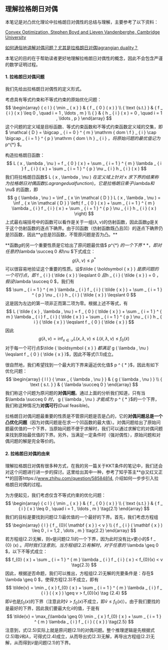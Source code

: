 ## 理解拉格朗日对偶

本笔记是对凸优化理论中拉格朗日对偶性的总结与理解，主要参考了以下资料：

[Convex Optimization, Stephen Boyd and Lieven Vandenberghe, Cambridge University ](https://web.stanford.edu/~boyd/cvxbook/)

[如何通俗地讲解对偶问题？尤其是拉格朗日对偶lagrangian duality？](https://www.zhihu.com/question/58584814)

本笔记的目的在于帮助读者更好地理解拉格朗日对偶性的概念，因此不会包含严谨的数学证明过程。

#### 1. 拉格朗日对偶问题

我们先给出拉格朗日对偶性的定义形式。

考虑具有等式约束和不等式约束的原始优化问题：
$$
\begin{array} { c l } { \min _ { x } } & { f _ { 0 } ( x ) } \\ { \text {s.t.} } & { f _ { i } ( x ) \leq 0 , \quad i = 1 , \ldots , m } \\ { } & { h _ { i } ( x ) = 0 , \quad i = 1 , \ldots , p } \end{array}
$$
这个问题的定义域是目标函数、等式约束函数和不等式约束函数定义域的交集，即$ \mathcal { D } = \bigcap _ { i = 0 } ^ { m } \mathrm { dom  \ f } _ { i } \cap \bigcap _ { i = 1 } ^ { p } \mathrm { dom \ h } _ { i } $，将原始问题的最优值记为$ p^{*} $。

构造拉格朗日函数：
$$
L ( x , \lambda , \nu ) = f _ { 0 } ( x ) + \sum _ { i = 1 } ^ { m } \lambda _ { i } f _ { i } ( x ) + \sum _ { i = 1 } ^ { p } \nu _ { i } h _ { i } ( x )
$$
我们将拉格朗日函数$ L ( x , \lambda , \nu ) $在定义域上针对$ x $求下界的结果称为拉格朗日对偶函数(Lagrange dual function)，它是拉格朗日乘子$\lambda$和$\nu$ 的函数，即
$$
g ( \lambda , \nu ) = \inf _ { x \in \mathcal { D } } L ( x , \lambda , \nu ) = \inf _ { x \in \mathcal { D } } \left( f _ { 0 } ( x ) + \sum _ { i = 1 } ^ { m } \lambda _ { i } f _ { i } ( x ) + \sum _ { i = 1 } ^ { p } \nu _ { i } h _ { i } ( x ) \right)
$$
上式最右端括号中的函数可以看作是关于一组$(\lambda, \nu)​$的仿射函数，因此函数$g​$是关于这个仿射函数的逐点下确界。由于凹函数（仿射函数既凸且凹）的逐点下确界仍是凹函数，因此**$g​$总是凹函数，不管原问题是否为凸。**

**函数$g$的另一个重要性质是它给出了原问题最优值$ p^{*} $的一个下界**，即对任意的$\lambda \succeq 0 $和$\nu $下式成立：
$$
g ( \lambda , \nu ) \leqslant p ^ { * } \tag{1.1}
$$
可以很容易地验证这个重要的性质。设$\tilde { \boldsymbol { x } } $是原问题的一个可行点，即$  f _ { i } ( \tilde { x } ) \leqslant 0 $且$h _ { i } ( \tilde { x } ) = 0 $，假设$\lambda \succeq 0 $，我们有
$$
\sum _ { i = 1 } ^ { m } \lambda _ { i } f _ { i } ( \tilde { x } ) + \sum _ { i = 1 } ^ { p } \nu _ { i } h _ { i } ( \tilde { x } ) \leqslant 0
$$
这是因为左边的第一项非正而第二项为零。根据上述不等式，有
$$
L ( \tilde { x } , \lambda , \nu ) = f _ { 0 } ( \tilde { x } ) + \sum _ { i = 1 } ^ { m } \lambda _ { i } f _ { i } ( \tilde { x } ) + \sum _ { i = 1 } ^ { p } \nu _ { i } h _ { i } ( \tilde { x } ) \leqslant f _ { 0 } ( \tilde { x } )
$$
因此
$$
g ( \lambda , \nu ) = \inf _ { x \in \mathcal { D } } L ( x , \lambda , \nu ) \leqslant L ( \tilde { x } , \lambda , \nu ) \leqslant f _ { 0 } ( \tilde { x } )
$$
对于每一个可行点$\tilde { \boldsymbol { x } } $都满足$ g ( \lambda , \nu ) \leqslant f _ { 0 } ( \tilde { x } )$，因此不等式(1.1)成立。

很自然地，我们希望找到一个最大的下界来逼近优化值$ p ^ { * }$，因此有如下优化问题：
$$
\begin{array} { l l } { \max _ { \lambda , \nu } } & { g ( \lambda , \nu ) } \\ { \text { s.t. } } & { \lambda \succeq 0 } \end{array}
$$
我们称这个问题为原问题的**对偶问题**。通过上面的分析我们知道，只有当$\lambda \succeq 0 $时，$ g ( \lambda , \nu ) $才能成为$ p ^ { * }$的一个下界，我们称这种情况为**对偶可行**(Dual feasible)。

拉格朗日对偶问题最重要的性质是不管原问题是否是凸的，它的**对偶问题总是一个凸优化问题**（因为对偶问题是在求一个凹函数的最大值）。对偶问题给出了原始问题最优值的一个下界，当原始问题不便于求解时，我们可以通过求解它的对偶问题来找到原始最优值的下界。另外，当满足一定条件时（强对偶性），原始问题和对偶问题的解是完全等价的。

#### 2. 拉格朗日对偶的由来

理解拉格朗日对偶有很多种方式，在我的另一篇关于KKT条件的笔记中，我们还会对这个问题进行进一步的探讨。这里给出其中一种，参考了知乎答主**@又红又正**的回答https://www.zhihu.com/question/58584814, 介绍如何一步步引入拉格朗日对偶的过程。

为方便起见，我们考虑仅含不等式约束的优化问题：
$$
\begin{array} { c l } { \min _ { x } } & { f _ { 0 } ( x ) } \\ { \text {s.t.} } & { f _ { i } ( x ) \leq 0 , \quad i = 1 , \ldots , m } \tag{2.1} \end{array}
$$
我们的目标是要找到问题(2.1)最优值的一个最好的下界。首先，我们考虑方程组
$$
\begin{array} { l } { f _ {0}( \mathbf { x } ) < v } \\ { f _ { i } ( \mathbf { x } ) \leq 0 , i = 1,2 , \dots , m } \tag{2.2} \end{array}
$$
若方程组(2.2)无解，则$v$是问题(2.1)的一个下界，因为此时没有比$v$更小的$ f _ {0} (x) $。同时我们注意到，当方程组(2.2)有解时，对于任意的$ \lambda \geq 0 $，以下不等式成立：
$$
f_{0} ( x  ) + \sum _ { i = 1 } ^ { m } \lambda _ { i } f _ { i } (  x  ) < f_{0}(x) < v \tag{2.3}
$$
因此，根据逆否命题，我们可以推出，方程组(2.2)无解的充要条件是：存在$ \lambda \geq 0 $，使得方程(2.3)不成立，即有
$$
\tilde{v} = \min _ {  x  } f_{0} (  x  ) + \sum _ { i = 1 } ^ { m } \lambda _ { i } f _ { i } ( { x } ) \geq v > f_{0}(x) \tag {2.4}
$$
即$\tilde{v}$也是$f_{0}(x)$的下界（注意此时$\tilde{v}>f_{0} (x)$不成立，即$\tilde{v} \leq f_{0} (x)$）。由于我们要找的是最好的下界，因此我们要最大化$\tilde{v}$的值，于是有
$$
\tilde{v} = \max_{\lambda \geq 0} \min _ {  x  } f_{0} (  x  ) + \sum _ { i = 1 } ^ { m } \lambda _ { i } f _ { i } ( { x } ) \tag{2.5}
$$
注意到，式(2.5)实际上就是原问题(2.1)的对偶问题。整个推理逻辑是先根据式(2.5)取$\tilde{v}$和$\lambda$，可得式(2.4)成立，从而导出式(2.3)无解，再导出方程组(2.2)无解，从而得到$\tilde{v}​$是问题(2.1)的下界。